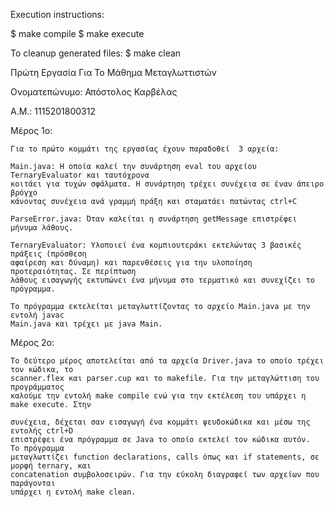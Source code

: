 Execution instructions:

$ make compile
$ make execute

To cleanup generated files:
$ make clean

Πρώτη Εργασία Για Το Μάθημα Μεταγλωττιστών 

Ονοματεπώνυμο: Απόστολος Καρβέλας

Α.Μ.: 1115201800312


Μέρος 1ο: 

    Για το πρώτο κομμάτι της εργασίας έχουν παραδοθεί  3 αρχεία:

    Main.java: Η οποία καλεί την συνάρτηση eval του αρχείου TernaryEvaluator και ταυτόχρονα 
    κοιτάει για τυχών σφάλματα. Η συνάρτηση τρέχει συνέχεια σε έναν άπειρο βρόγχο 
    κάνοντας συνέχεια ανά γραμμή πράξη και σταματάει πατώντας ctrl+C

    ParseError.java: Όταν καλείται η συνάρτηση getMessage επιστρέφει μήνυμα λάθους.

    TernaryEvaluator: Υλοποιεί ένα κομπιουτεράκι εκτελώντας 3 βασικές πράξεις (πρόσθεση 
    αφαίρεση και δύναμη) και παρενθέσεις για την υλοποίηση  προτεραιότητας. Σε περίπτωση 
    λάθους εισαγωγής εκτυπώνει ένα μήνυμα στο τερματικό και συνεχίζει το πρόγραμμα.

    Το πρόγραμμα εκτελείται μεταγλωττίζοντας το αρχείο Main.java με την εντολή javac 
    Main.java και τρέχει με java Main.


Μέρος 2ο:

    Το δεύτερο μέρος αποτελείται από τα αρχεία Driver.java το οποίο τρέχει τον κώδικα, το 
    scanner.flex και parser.cup και το makefile. Για την μεταγλώττιση του προγράμματος 
    καλούμε την εντολή make compile ενώ για την εκτέλεση του υπάρχει η make execute. Στην 

    συνέχεια, δέχεται σαν εισαγωγή ένα κομμάτι ψευδοκώδικα και μέσω της εντολής ctrl+D 
    επιστρέφει ένα πρόγραμμα σε Java το οποίο εκτελεί τον κώδικα αυτόν.  Το πρόγραμμα 
    μεταγλωττίζει function declarations, calls όπως και if statements, σε μορφή ternary, και 
    concatenation συμβολοσειρών. Για την εύκολη διαγραφεί των αρχείων που παράγονται 
    υπάρχει η εντολή make clean.






